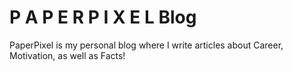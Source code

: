 # P A P E R P I X E L Blog
PaperPixel is my personal blog where I write articles about Career, Motivation, as well as Facts!
